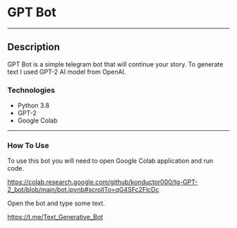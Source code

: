 # GPT Bot

---

## Description

GPT Bot is a simple telegram bot that will continue your story. 
To generate text I used GPT-2 AI model from OpenAI.

### Technologies

- Python 3.8
- GPT-2
- Google Colab

---

### How To Use

To use this bot you will need to open Google Colab application
and run code.

https://colab.research.google.com/github/konductor000/tg-GPT-2_bot/blob/main/bot.ipynb#scrollTo=qG4SFc2FlcDc

Open the bot and type some text.

https://t.me/Text_Generative_Bot

